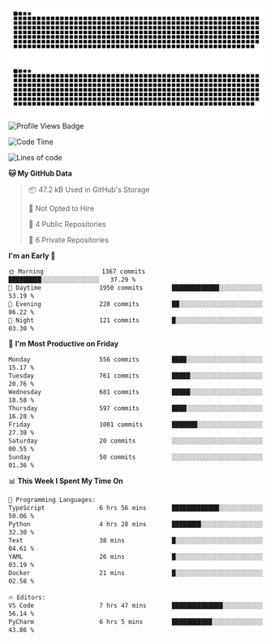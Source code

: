 <img src="https://github.com/nielsbaggerman/nielsbaggerman/blob/output/github-contribution-grid-snake.svg#gh-light-mode-only" alt="GitHub Snake Light">
<img src="https://github.com/nielsbaggerman/nielsbaggerman/blob/output/github-contribution-grid-snake-dark.svg#gh-dark-mode-only" alt="GitHub Snake Dark">
<img src="https://komarev.com/ghpvc/?username=nielsbaggerman&amp;label=Profile+Views" alt="Profile Views Badge" />

<!--START_SECTION:waka-->
![Code Time](http://img.shields.io/badge/Code%20Time-2%2C071%20hrs%2037%20mins-blue)

![Lines of code](https://img.shields.io/badge/From%20Hello%20World%20I%27ve%20Written-7.1%20million%20lines%20of%20code-blue)

**🐱 My GitHub Data** 

> 📦 47.2 kB Used in GitHub's Storage 
 > 
> 🚫 Not Opted to Hire
 > 
> 📜 4 Public Repositories 
 > 
> 🔑 6 Private Repositories 
 > 
**I'm an Early 🐤** 

```text
🌞 Morning                1367 commits        █████████░░░░░░░░░░░░░░░░   37.29 % 
🌆 Daytime                1950 commits        █████████████░░░░░░░░░░░░   53.19 % 
🌃 Evening                228 commits         ██░░░░░░░░░░░░░░░░░░░░░░░   06.22 % 
🌙 Night                  121 commits         █░░░░░░░░░░░░░░░░░░░░░░░░   03.30 % 
```
📅 **I'm Most Productive on Friday** 

```text
Monday                   556 commits         ████░░░░░░░░░░░░░░░░░░░░░   15.17 % 
Tuesday                  761 commits         █████░░░░░░░░░░░░░░░░░░░░   20.76 % 
Wednesday                681 commits         █████░░░░░░░░░░░░░░░░░░░░   18.58 % 
Thursday                 597 commits         ████░░░░░░░░░░░░░░░░░░░░░   16.28 % 
Friday                   1001 commits        ███████░░░░░░░░░░░░░░░░░░   27.30 % 
Saturday                 20 commits          ░░░░░░░░░░░░░░░░░░░░░░░░░   00.55 % 
Sunday                   50 commits          ░░░░░░░░░░░░░░░░░░░░░░░░░   01.36 % 
```


📊 **This Week I Spent My Time On** 

```text
💬 Programming Languages: 
TypeScript               6 hrs 56 mins       █████████████░░░░░░░░░░░░   50.06 % 
Python                   4 hrs 28 mins       ████████░░░░░░░░░░░░░░░░░   32.30 % 
Text                     38 mins             █░░░░░░░░░░░░░░░░░░░░░░░░   04.61 % 
YAML                     26 mins             █░░░░░░░░░░░░░░░░░░░░░░░░   03.19 % 
Docker                   21 mins             █░░░░░░░░░░░░░░░░░░░░░░░░   02.58 % 

🔥 Editors: 
VS Code                  7 hrs 47 mins       ██████████████░░░░░░░░░░░   56.14 % 
PyCharm                  6 hrs 5 mins        ███████████░░░░░░░░░░░░░░   43.86 % 
```


<!--END_SECTION:waka-->
